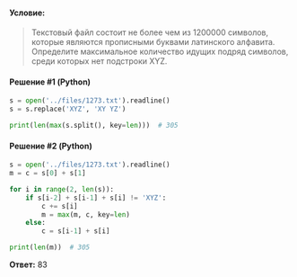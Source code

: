 #### Условие:
> Текстовый файл состоит не более чем из 1200000 символов, которые являются прописными буквами латинского алфавита. Определите максимальное количество идущих подряд символов, среди которых нет подстроки XYZ.

#### Решение #1 (Python)
```python
s = open('../files/1273.txt').readline()
s = s.replace('XYZ', 'XY YZ')

print(len(max(s.split(), key=len)))  # 305
```

#### Решение #2 (Python)
```python
s = open('../files/1273.txt').readline()
m = c = s[0] + s[1]

for i in range(2, len(s)):
    if s[i-2] + s[i-1] + s[i] != 'XYZ':
        c += s[i]
        m = max(m, c, key=len)
    else:
        c = s[i-1] + s[i]

print(len(m))  # 305
```

**Ответ:** 83
